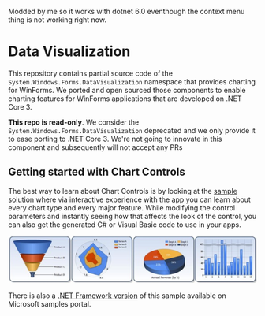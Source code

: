 Modded by me so it works with dotnet 6.0 eventhough the context menu thing is not working right now.

# Data Visualization

This repository contains partial source code of the `System.Windows.Forms.DataVisualization` namespace that provides charting for WinForms. We ported and open sourced those components to enable charting features for WinForms applications that are developed on .NET Core 3.

**This repo is read-only**. We consider the `System.Windows.Forms.DataVisualization` deprecated and we only provide it to ease porting to .NET Core 3. We're not going to innovate in this component and subsequently will not accept any PRs

## Getting started with Chart Controls

The best way to learn about Chart Controls is by looking at the [sample solution](https://github.com/dotnet/winforms-datavisualization/tree/master/sample) where via interactive experience with the app you can learn about every chart type and every major feature. While modifying the control parameters and instantly seeing how that affects the look of the control, you can also get the generated C# or Visual Basic code to use in your apps.

![Chart Controls](sample-screenshot.png)

There is also a [.NET Framework version](https://code.msdn.microsoft.com/Windows-Forms-Samples-26bf2a53) of this sample available on Microsoft samples portal.